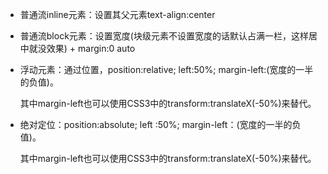 - 普通流inline元素：设置其父元素text-align:center

- 普通流block元素：设置宽度(块级元素不设置宽度的话默认占满一栏，这样居中就没效果) + margin:0 auto 

- 浮动元素：通过位置，position:relative; left:50%; margin-left:(宽度的一半的负值)。

  其中margin-left也可以使用CSS3中的transform:translateX(-50%)来替代。

- 绝对定位：position:absolute; left :50%; margin-left：(宽度的一半的负值)。

  其中margin-left也可以使用CSS3中的transform:translateX(-50%)来替代。

